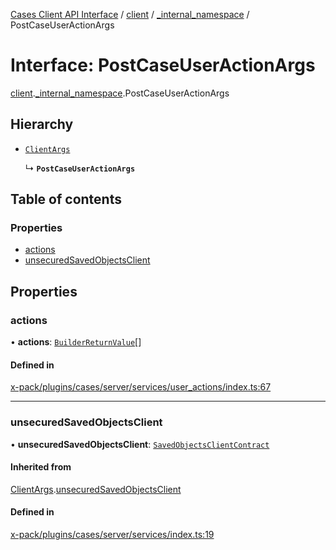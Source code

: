 [Cases Client API Interface](../README.md) / [client](../modules/client.md) / [\_internal\_namespace](../modules/client._internal_namespace.md) / PostCaseUserActionArgs

# Interface: PostCaseUserActionArgs

[client](../modules/client.md).[_internal_namespace](../modules/client._internal_namespace.md).PostCaseUserActionArgs

## Hierarchy

- [`ClientArgs`](client._internal_namespace.ClientArgs-1.md)

  ↳ **`PostCaseUserActionArgs`**

## Table of contents

### Properties

- [actions](client._internal_namespace.PostCaseUserActionArgs.md#actions)
- [unsecuredSavedObjectsClient](client._internal_namespace.PostCaseUserActionArgs.md#unsecuredsavedobjectsclient)

## Properties

### actions

• **actions**: [`BuilderReturnValue`](client._internal_namespace.BuilderReturnValue.md)[]

#### Defined in

[x-pack/plugins/cases/server/services/user_actions/index.ts:67](https://github.com/elastic/kibana/blob/c427bf270ae/x-pack/plugins/cases/server/services/user_actions/index.ts#L67)

___

### unsecuredSavedObjectsClient

• **unsecuredSavedObjectsClient**: [`SavedObjectsClientContract`](../modules/client._internal_namespace.md#savedobjectsclientcontract)

#### Inherited from

[ClientArgs](client._internal_namespace.ClientArgs-1.md).[unsecuredSavedObjectsClient](client._internal_namespace.ClientArgs-1.md#unsecuredsavedobjectsclient)

#### Defined in

[x-pack/plugins/cases/server/services/index.ts:19](https://github.com/elastic/kibana/blob/c427bf270ae/x-pack/plugins/cases/server/services/index.ts#L19)
